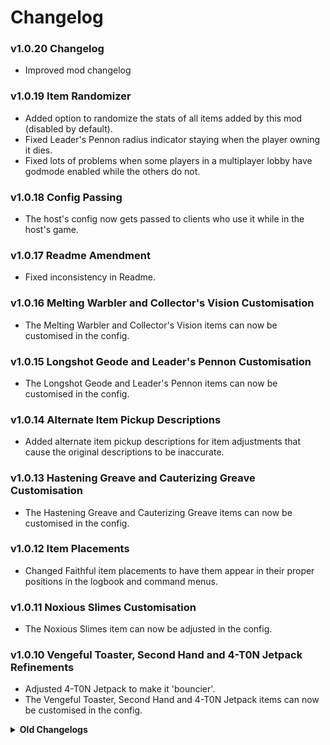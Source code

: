 # Changelog

### v1.0.20 Changelog
- Improved mod changelog

### v1.0.19 Item Randomizer
- Added option to randomize the stats of all items added by this mod (disabled by default).
- Fixed Leader's Pennon radius indicator staying when the player owning it dies.
- Fixed lots of problems when some players in a multiplayer lobby have godmode enabled while the others do not.

### v1.0.18 Config Passing
- The host's config now gets passed to clients who use it while in the host's game.

### v1.0.17 Readme Amendment
- Fixed inconsistency in Readme.

### v1.0.16 Melting Warbler and Collector's Vision Customisation
- The Melting Warbler and Collector's Vision items can now be customised in the config.

### v1.0.15 Longshot Geode and Leader's Pennon Customisation
- The Longshot Geode and Leader's Pennon items can now be customised in the config.

### v1.0.14 Alternate Item Pickup Descriptions
- Added alternate item pickup descriptions for item adjustments that cause the original descriptions to be inaccurate.

### v1.0.13 Hastening Greave and Cauterizing Greave Customisation
- The Hastening Greave and Cauterizing Greave items can now be customised in the config.

### v1.0.12 Item Placements
- Changed Faithful item placements to have them appear in their proper positions in the logbook and command menus.

### v1.0.11 Noxious Slimes Customisation
- The Noxious Slimes item can now be adjusted in the config.

### v1.0.10 Vengeful Toaster, Second Hand and 4-T0N Jetpack Refinements
- Adjusted 4-T0N Jetpack to make it 'bouncier'.
- The Vengeful Toaster, Second Hand and 4-T0N Jetpack items can now be customised in the config.

<details><summary><strong>Old Changelogs</strong></summary>

### v1.0.9 Copper Gear and Brass Screw Refinements
- Fixed issue with the Copper Gear and Brass Screw sometimes not providing their buffs to the player within the teleporter zone.
- The Copper Gear and Brass Screw items can now be customised in the config.

### v1.0.8 Spacious Umbrella and Drowned Visage Customisation
- The Spacious Umbrella and Drowned Visage items can now be customised in the config.

### v1.0.7 Toggleable Expansion
- Added Faithful content into its own expansion that can be enabled and disabled in the lobby.

### v1.0.6 BepInEx Config
- Replaced config text file with BepInEx config.

### v1.0.5 Warbanner Visual Effect Fix
- Fixed the warbanner temporary visual effect getting yeeted, oops.

### v1.0.4 Modded Spawn Card Conflicts
- Fixed errors with debugging tools when modded spawn cards are created.

### v1.0.3 Readme Swap
- Fixed the readme for the store page.

### v1.0.2 Version Mismatch
- Fixed minor version mismatch issue.

### v1.0.1 Oopsies
- Forgor smth...

### v1.0.0 Release
- Praying I didn't forget anything...

</details>